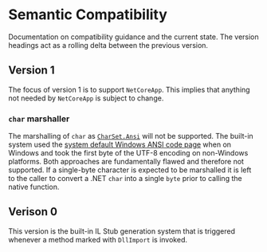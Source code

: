 # Semantic Compatibility

Documentation on compatibility guidance and the current state. The version headings act as a rolling delta between the previous version.

## Version 1

The focus of version 1 is to support `NetCoreApp`. This implies that anything not needed by `NetCoreApp` is subject to change.

### `char` marshaller

The marshalling of `char` as [`CharSet.Ansi`](https://docs.microsoft.com/dotnet/api/system.runtime.interopservices.charset) will not be supported. The built-in system used the [system default Windows ANSI code page](https://docs.microsoft.com/windows/win32/api/stringapiset/nf-stringapiset-widechartomultibyte) when on Windows and took the first byte of the UTF-8 encoding on non-Windows platforms. Both approaches are fundamentally flawed and therefore not supported. If a single-byte character is expected to be marshalled it is left to the caller to convert a .NET `char` into a single `byte` prior to calling the native function.

## Verison 0

This version is the built-in IL Stub generation system that is triggered whenever a method marked with `DllImport` is invoked.